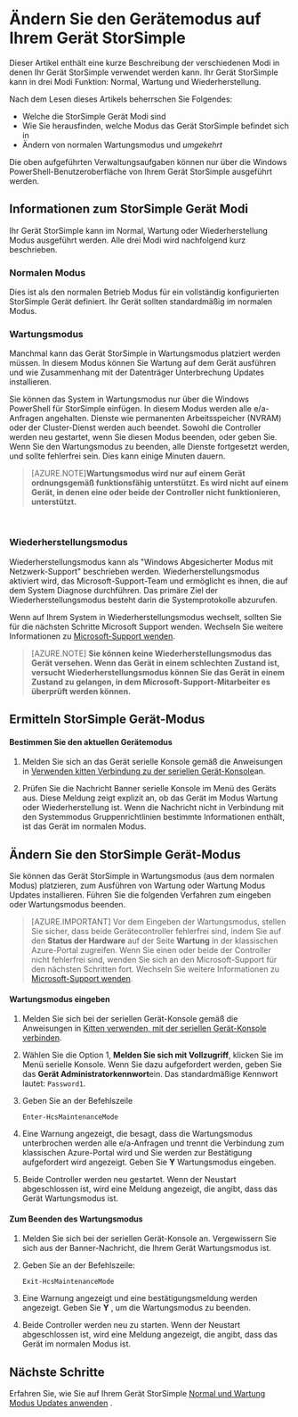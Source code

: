 <properties 
   pageTitle="Ändern Sie den StorSimple Gerätemodus | Microsoft Azure"
   description="Beschreibt die StorSimple Gerät Modi und erläutert, wie Sie Windows PowerShell für StorSimple verwenden, um den Modus zu ändern."
   services="storsimple"
   documentationCenter=""
   authors="alkohli"
   manager="carmonm"
   editor="" />
<tags 
   ms.service="storsimple"
   ms.devlang="na"
   ms.topic="article"
   ms.tgt_pltfrm="na"
   ms.workload="na"
   ms.date="06/17/2016"
   ms.author="alkohli" />

# <a name="change-the-device-mode-on-your-storsimple-device"></a>Ändern Sie den Gerätemodus auf Ihrem Gerät StorSimple

Dieser Artikel enthält eine kurze Beschreibung der verschiedenen Modi in denen Ihr Gerät StorSimple verwendet werden kann. Ihr Gerät StorSimple kann in drei Modi Funktion: Normal, Wartung und Wiederherstellung. 

Nach dem Lesen dieses Artikels beherrschen Sie Folgendes:

- Welche die StorSimple Gerät Modi sind
- Wie Sie herausfinden, welche Modus das Gerät StorSimple befindet sich in
- Ändern von normalen Wartungsmodus und *umgekehrt*


Die oben aufgeführten Verwaltungsaufgaben können nur über die Windows PowerShell-Benutzeroberfläche von Ihrem Gerät StorSimple ausgeführt werden.

## <a name="about-storsimple-device-modes"></a>Informationen zum StorSimple Gerät Modi

Ihr Gerät StorSimple kann im Normal, Wartung oder Wiederherstellung Modus ausgeführt werden. Alle drei Modi wird nachfolgend kurz beschrieben.

### <a name="normal-mode"></a>Normalen Modus

Dies ist als den normalen Betrieb Modus für ein vollständig konfigurierten StorSimple Gerät definiert. Ihr Gerät sollten standardmäßig im normalen Modus.

### <a name="maintenance-mode"></a>Wartungsmodus

Manchmal kann das Gerät StorSimple in Wartungsmodus platziert werden müssen. In diesem Modus können Sie Wartung auf dem Gerät ausführen und wie Zusammenhang mit der Datenträger Unterbrechung Updates installieren.

Sie können das System in Wartungsmodus nur über die Windows PowerShell für StorSimple einfügen. In diesem Modus werden alle e/a-Anfragen angehalten. Dienste wie permanenten Arbeitsspeicher (NVRAM) oder der Cluster-Dienst werden auch beendet. Sowohl die Controller werden neu gestartet, wenn Sie diesen Modus beenden, oder geben Sie. Wenn Sie den Wartungsmodus zu beenden, alle Dienste fortgesetzt werden, und sollte fehlerfrei sein. Dies kann einige Minuten dauern.

>[AZURE.NOTE]**Wartungsmodus wird nur auf einem Gerät ordnungsgemäß funktionsfähig unterstützt. Es wird nicht auf einem Gerät, in denen eine oder beide der Controller nicht funktionieren, unterstützt.**
</br>

### <a name="recovery-mode"></a>Wiederherstellungsmodus

Wiederherstellungsmodus kann als "Windows Abgesicherter Modus mit Netzwerk-Support" beschrieben werden. Wiederherstellungsmodus aktiviert wird, das Microsoft-Support-Team und ermöglicht es ihnen, die auf dem System Diagnose durchführen. Das primäre Ziel der Wiederherstellungsmodus besteht darin die Systemprotokolle abzurufen.

Wenn auf Ihrem System in Wiederherstellungsmodus wechselt, sollten Sie für die nächsten Schritte Microsoft Support wenden. Wechseln Sie weitere Informationen zu [Microsoft-Support wenden](storsimple-contact-microsoft-support.md).

>[AZURE.NOTE] **Sie können keine Wiederherstellungsmodus das Gerät versehen. Wenn das Gerät in einem schlechten Zustand ist, versucht Wiederherstellungsmodus können Sie das Gerät in einem Zustand zu gelangen, in dem Microsoft-Support-Mitarbeiter es überprüft werden können.**

## <a name="determine-storsimple-device-mode"></a>Ermitteln StorSimple Gerät-Modus

#### <a name="to-determine-the-current-device-mode"></a>Bestimmen Sie den aktuellen Gerätemodus

1. Melden Sie sich an das Gerät serielle Konsole gemäß die Anweisungen in [Verwenden kitten Verbindung zu der seriellen Gerät-Konsole](storsimple-deployment-walkthrough.md#use-putty-to-connect-to-the-device-serial-console)an.

2. Prüfen Sie die Nachricht Banner serielle Konsole im Menü des Geräts aus. Diese Meldung zeigt explizit an, ob das Gerät im Modus Wartung oder Wiederherstellung ist. Wenn die Nachricht nicht in Verbindung mit den Systemmodus Gruppenrichtlinien bestimmte Informationen enthält, ist das Gerät im normalen Modus.

## <a name="change-the-storsimple-device-mode"></a>Ändern Sie den StorSimple Gerät-Modus 

Sie können das Gerät StorSimple in Wartungsmodus (aus dem normalen Modus) platzieren, zum Ausführen von Wartung oder Wartung Modus Updates installieren. Führen Sie die folgenden Verfahren zum eingeben oder Wartungsmodus beenden.

> [AZURE.IMPORTANT] Vor dem Eingeben der Wartungsmodus, stellen Sie sicher, dass beide Gerätecontroller fehlerfrei sind, indem Sie auf den **Status der Hardware** auf der Seite **Wartung** in der klassischen Azure-Portal zugreifen. Wenn Sie einen oder beide der Controller nicht fehlerfrei sind, wenden Sie sich an den Microsoft-Support für den nächsten Schritten fort. Wechseln Sie weitere Informationen zu [Microsoft-Support wenden](storsimple-contact-microsoft-support.md).

#### <a name="to-enter-maintenance-mode"></a>Wartungsmodus eingeben

1. Melden Sie sich bei der seriellen Gerät-Konsole gemäß die Anweisungen in [Kitten verwenden, mit der seriellen Gerät-Konsole verbinden](storsimple-deployment-walkthrough.md#use-putty-to-connect-to-the-device-serial-console).

2. Wählen Sie die Option 1, **Melden Sie sich mit Vollzugriff**, klicken Sie im Menü serielle Konsole. Wenn Sie dazu aufgefordert werden, geben Sie das **Gerät Administratorkennwort**ein. Das standardmäßige Kennwort lautet: `Password1`.

3. Geben Sie an der Befehlszeile 

    `Enter-HcsMaintenanceMode`

4. Eine Warnung angezeigt, die besagt, dass die Wartungsmodus unterbrochen werden alle e/a-Anfragen und trennt die Verbindung zum klassischen Azure-Portal wird und Sie werden zur Bestätigung aufgefordert wird angezeigt. Geben Sie **Y** Wartungsmodus eingeben.

5. Beide Controller werden neu gestartet. Wenn der Neustart abgeschlossen ist, wird eine Meldung angezeigt, die angibt, dass das Gerät Wartungsmodus ist.


#### <a name="to-exit-maintenance-mode"></a>Zum Beenden des Wartungsmodus

1. Melden Sie sich bei der seriellen Gerät-Konsole an. Vergewissern Sie sich aus der Banner-Nachricht, die Ihrem Gerät Wartungsmodus ist.

2. Geben Sie an der Befehlszeile:

    `Exit-HcsMaintenanceMode`

3. Eine Warnung angezeigt und eine bestätigungsmeldung werden angezeigt. Geben Sie **Y** , um die Wartungsmodus zu beenden.

4. Beide Controller werden neu zu starten. Wenn der Neustart abgeschlossen ist, wird eine Meldung angezeigt, die angibt, dass das Gerät im normalen Modus ist.


## <a name="next-steps"></a>Nächste Schritte

Erfahren Sie, wie Sie auf Ihrem Gerät StorSimple [Normal und Wartung Modus Updates anwenden](storsimple-update-device.md) .

